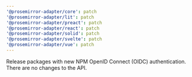 ```yaml
---
'@prosemirror-adapter/core': patch
'@prosemirror-adapter/lit': patch
'@prosemirror-adapter/preact': patch
'@prosemirror-adapter/react': patch
'@prosemirror-adapter/solid': patch
'@prosemirror-adapter/svelte': patch
'@prosemirror-adapter/vue': patch
---
```


Release packages with new NPM OpenID Connect (OIDC) authentication. There are no changes to the API.

